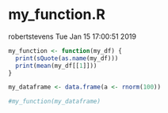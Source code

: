 my\_function.R
================
robertstevens
Tue Jan 15 17:00:51 2019

``` r
my_function <- function(my_df) {
  print(sQuote(as.name(my_df)))
  print(mean(my_df[[1]]))
}

my_dataframe <- data.frame(a <- rnorm(100))

#my_function(my_dataframe)
```

